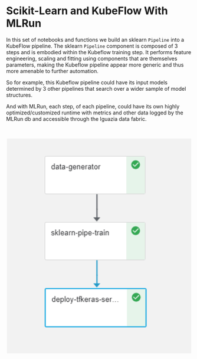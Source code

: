 # **Scikit-Learn and KubeFlow With MLRun**

In this set of notebooks and functions we build an sklearn `Pipeline` into a KubeFlow pipeline.  The sklearn `Pipeline` component is composed of 3 steps and is embodied within the Kubeflow training step. It performs feature engineering, scaling and fitting using components that are themselves parameters, making the Kubeflow pipeline appear more generic and thus more amenable to further automation.

So for example, this Kubeflow pipeline could have its input models determined by 3 other pipelines that search over a wider sample of model structures. 

And with MLRun, each step, of each pipeline, could have its own highly optimized/customized runtime with metrics and other data logged by the MLRun db and accessible through the Iguazia data fabric. 

<br><p align="center"><img src="tf-keras-pipeline.PNG" width="500"/></p><br>
